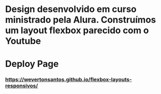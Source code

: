 <h1> Design desenvolvido em curso ministrado pela Alura. Construímos um layout flexbox parecido com o Youtube <h1

<h3> Deploy Page <h3>

https://wevertonsantos.github.io/flexbox-layouts-responsivos/

